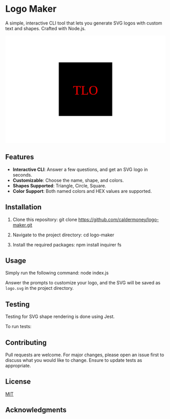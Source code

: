 # Logo Maker

A simple, interactive CLI tool that lets you generate SVG logos with custom text and shapes. Crafted with Node.js.

![Demo Image](./examples/Logo.svg)

## Features

- **Interactive CLI**: Answer a few questions, and get an SVG logo in seconds.
- **Customizable**: Choose the name, shape, and colors.
- **Shapes Supported**: Triangle, Circle, Square.
- **Color Support**: Both named colors and HEX values are supported.

## Installation

1. Clone this repository:
git clone https://github.com/caldermoney/logo-maker.git

2. Navigate to the project directory:
cd logo-maker

3. Install the required packages:
npm install inquirer fs

## Usage

Simply run the following command:
node index.js

Answer the prompts to customize your logo, and the SVG will be saved as `logo.svg` in the project directory.

## Testing

Testing for SVG shape rendering is done using Jest.

To run tests:

## Contributing

Pull requests are welcome. For major changes, please open an issue first to discuss what you would like to change. Ensure to update tests as appropriate.

## License

[MIT](https://choosealicense.com/licenses/mit/)

## Acknowledgments

